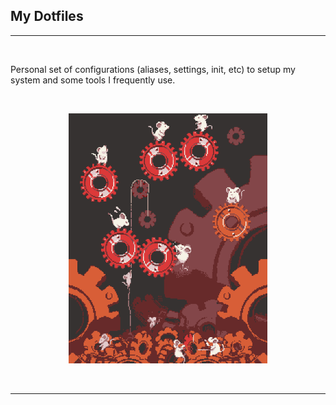 ## My Dotfiles

---

<br>

Personal set of configurations (aliases, settings, init, etc) to setup my system and some tools I frequently use.

<br>

<p align="center">
<a href="#/">
  <img height="400" src="https://raw.githubusercontent.com/MiguelV5/MiguelV5/main/misc/mice_gears_efejoart.gif">
</a>
</p>

<br>

---

